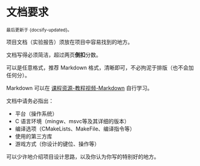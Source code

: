 # 文档要求

<small>最后更新于 {docsify-updated}。</small>

项目文档（实验报告）须放在项目中容易找到的地方。

文档写得必须简洁，超过两页**倒扣**分数。

可以是任意格式，推荐 Markdown 格式，清晰即可，不必拘泥于排版（也不会加任何分）。

Markdown 可以在 [课程资源-教程视频-Markdown](resources?id=教程视频) 自行学习。

文档中请务必指出：

- 平台（操作系统）
- C 语言环境（mingw、msvc等及其详细的版本）
- 编译选项（CMakeLists、MakeFile、编译指令等）
- 使用的第三方库
- 游戏方式（你设计的键位、操作等）

可以少许地介绍项目设计思路，以及你认为你写的特别好的地方。
